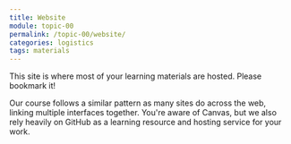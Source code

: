 ```yaml
---
title: Website
module: topic-00
permalink: /topic-00/website/
categories: logistics
tags: materials
---
```


<div class="divider-heading"></div>


This site is where most of your learning materials are hosted. Please bookmark it!

Our course follows a similar pattern as many sites do across the web, linking multiple interfaces together. You're aware of Canvas, but we also rely heavily on GitHub as a learning resource and hosting service for your work.
